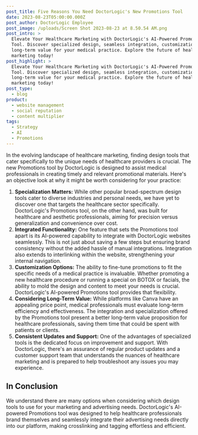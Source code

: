 ```yaml
---
post_title: Five Reasons You Need DoctorLogic's New Promotions Tool
date: 2023-08-23T05:00:00.000Z
post_author: DoctorLogic Employee
post_image: /uploads/Screen Shot 2023-08-23 at 8.50.54 AM.png
post_intro: >
  Elevate Your Healthcare Marketing with DoctorLogic's AI-Powered Promotions
  Tool. Discover specialized design, seamless integration, customization, and
  long-term value for your medical practice. Explore the future of healthcare
  marketing today!
post_highlight: >
  Elevate Your Healthcare Marketing with DoctorLogic's AI-Powered Promotions
  Tool. Discover specialized design, seamless integration, customization, and
  long-term value for your medical practice. Explore the future of healthcare
  marketing today!
post_type:
  - blog
product:
  - website management
  - social reputation
  - content multiplier
tags:
  - Strategy
  - AI
  - Promotions
---
```


In the evolving landscape of healthcare marketing, finding design tools that cater specifically to the unique needs of healthcare providers is crucial. The new Promotions tool by DoctorLogic is designed to assist medical professionals in creating timely and relevant promotional materials. Here's an objective look at why it might be worth considering for your practice:

1. **Specialization Matters:** While other popular broad-spectrum design tools cater to diverse industries and personal needs, we have yet to discover one that targets the healthcare sector specifically. DoctorLogic's Promotions tool, on the other hand, was built for healthcare and aesthetic professionals, aiming for precision versus generalization and convenience over cost.
2. **Integrated Functionality:** One feature that sets the Promotions tool apart is its AI-powered capability to integrate with DoctorLogic websites seamlessly. This is not just about saving a few steps but ensuring brand consistency without the added hassle of manual integrations. Integration also extends to interlinking within the website, strengthening your internal navigation.
3. **Customization Options:** The ability to fine-tune promotions to fit the specific needs of a medical practice is invaluable. Whether promoting a new healthcare procedure or running a special on BOTOX or facials, the ability to mold the design and content to meet your needs is crucial. DoctorLogic's AI-powered Promotions tool provides that flexibility.
4. **Considering Long-Term Value:** While platforms like Canva have an appealing price point, medical professionals must evaluate long-term efficiency and effectiveness. The integration and specialization offered by the Promotions tool present a better long-term value proposition for healthcare professionals, saving them time that could be spent with patients or clients.
5. **Consistent Updates and Support:** One of the advantages of specialized tools is the dedicated focus on improvement and support. With DoctorLogic, there's an assurance of regular product updates and a customer support team that understands the nuances of healthcare marketing and is prepared to help troubleshoot any issues you may experience.

## In Conclusion

We understand there are many options when considering which design tools to use for your marketing and advertising needs. DoctorLogic's AI-powered Promotions tool was designed to help healthcare professionals brand themselves and seamlessly integrate their advertising needs directly into our platform, making crosslinking and tagging effortless and efficient.
